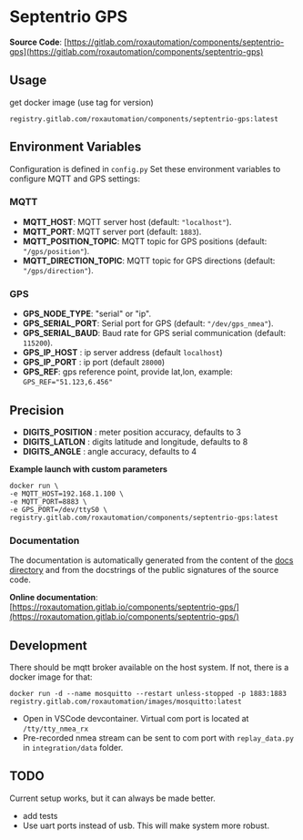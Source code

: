 # Septentrio GPS



**Source Code**: [https://gitlab.com/roxautomation/components/septentrio-gps](https://gitlab.com/roxautomation/components/septentrio-gps)


## Usage

get docker image (use tag for version)

    registry.gitlab.com/roxautomation/components/septentrio-gps:latest


## Environment Variables

Configuration is defined in `config.py`
Set these environment variables to configure MQTT and GPS settings:

### MQTT
- **MQTT_HOST**: MQTT server host (default: `"localhost"`).
- **MQTT_PORT**: MQTT server port (default: `1883`).
- **MQTT_POSITION_TOPIC**: MQTT topic for GPS positions (default: `"/gps/position"`).
- **MQTT_DIRECTION_TOPIC**: MQTT topic for GPS directions (default: `"/gps/direction"`).

### GPS
- **GPS_NODE_TYPE**: "serial" or "ip".
- **GPS_SERIAL_PORT**: Serial port for GPS (default: `"/dev/gps_nmea"`).
- **GPS_SERIAL_BAUD**: Baud rate for GPS serial communication (default: `115200`).
- **GPS_IP_HOST** : ip server address (default `localhost`)
- **GPS_IP_PORT** : ip port (default `28000`)
- **GPS_REF**: gps reference point, provide lat,lon, example: `GPS_REF="51.123,6.456"`

## Precision
 - **DIGITS_POSITION** : meter position accuracy, defaults to 3
 - **DIGITS_LATLON** : digits latitude and longitude, defaults to 8
 - **DIGITS_ANGLE** : angle accuracy, defaults to 4

**Example launch with custom parameters**

    docker run \
    -e MQTT_HOST=192.168.1.100 \
    -e MQTT_PORT=8883 \
    -e GPS_PORT=/dev/ttyS0 \
    registry.gitlab.com/roxautomation/components/septentrio-gps:latest





### Documentation

The documentation is automatically generated from the content of the [docs directory](./docs) and from the docstrings
 of the public signatures of the source code.


**Online documentation**: [https://roxautomation.gitlab.io/components/septentrio-gps/](https://roxautomation.gitlab.io/components/septentrio-gps/)

## Development

There should be mqtt broker available on the host system. If not, there is a docker image for that:

    docker run -d --name mosquitto --restart unless-stopped -p 1883:1883 registry.gitlab.com/roxautomation/images/mosquitto:latest

* Open in VSCode devcontainer. Virtual com port is located at `/tty/tty_nmea_rx`
* Pre-recorded nmea stream can be sent to com port with `replay_data.py` in `integration/data` folder.


## TODO

Current setup works, but it can always be made better.

* add tests
* Use uart ports instead of usb. This will make system more robust.
